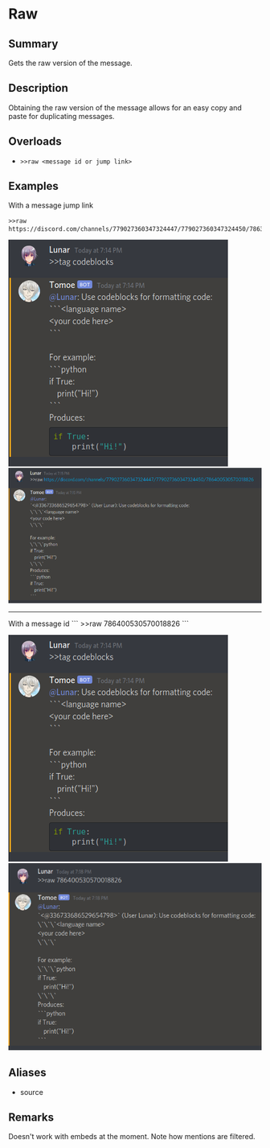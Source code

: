 # Raw
## Summary
Gets the raw version of the message.

## Description
Obtaining the raw version of the message allows for an easy copy and paste for duplicating messages.

## Overloads
- `>>raw <message id or jump link>`

## Examples

With a message jump link
```
>>raw https://discord.com/channels/779027360347324447/779027360347324450/786386634886742016
```
![raw_overload_1.png](/docs/images/raw_overload_1.png)![raw_overload_2.png](/docs/images/raw_overload_2.png)

<hr>
With a message id
```
>>raw 786400530570018826
```

![raw_overload_1.png](/docs/images/raw_overload_1.png)![raw_overload_3.png](/docs/images/raw_overload_3.png)

## Aliases
- source

## Remarks
Doesn't work with embeds at the moment. Note how mentions are filtered.